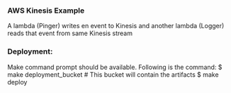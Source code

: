 ### AWS Kinesis Example

A lambda (Pinger) writes en event to Kinesis and another lambda (Logger) reads that event from same Kinesis stream

### Deployment:

Make command prompt should be available. Following is the command:
    $ make deployment_bucket  # This bucket will contain the artifacts
    $ make deploy
